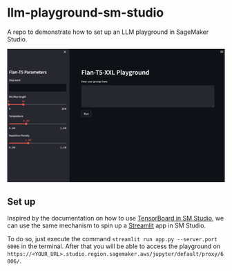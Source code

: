 # llm-playground-sm-studio
A repo to demonstrate how to set up an LLM playground in SageMaker Studio.

![](images/flan-t5-xxl-playground.png)

## Set up
Inspired by the documentation on how to use [TensorBoard in SM Studio](https://docs.aws.amazon.com/sagemaker/latest/dg/studio-tensorboard.html), we can use the same mechanism to spin up a [Streamlit](https://streamlit.io) app in SM Studio.

To do so, just execute the command `streamlit run app.py --server.port 6006` in the terminal. After that you will be able to access the playground on `https://<YOUR_URL>.studio.region.sagemaker.aws/jupyter/default/proxy/6006/`.